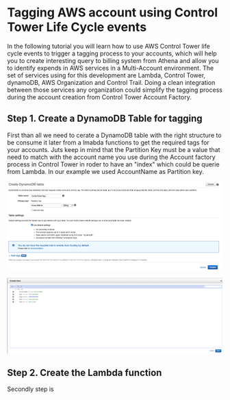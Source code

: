 # Tagging AWS account using Control Tower Life Cycle events

In the following tutorial you will learn how to use AWS Control Tower life cycle events to trigger a tagging process to your accounts, which will help you to create interesting query to billing system from Athena and allow you to identify expends in AWS services in a Multi-Account environment. The set of services using for this development are Lambda, Control Tower, dynamoDB, AWS Organization and Control Trail. Doing a clean integration between those services any organization could simplify the tagging process during the account creation from Control Tower Account Factory.

## Step 1. Create a DynamoDB Table for tagging

First than all we need to cerate a DynamoDB table with the right structure to be consume it later from a lmabda functions to get the required tags for your accounts. Juts keep in mind that the Partition Key must be a value that need to match with the account name you use during the Account factory process in Control Tower in roder to have an "index"  which could be querie from Lambda. In our example we used AccountName as Partition key.

![DynamoDB1](https://github.com/leosolano/ControlTowerTagging/blob/main/images/CreateTable.png)

![DynamoDB2](https://github.com/leosolano/ControlTowerTagging/blob/main/images/CreateItem.png)

## Step 2. Create the Lambda function

Secondly step is 

